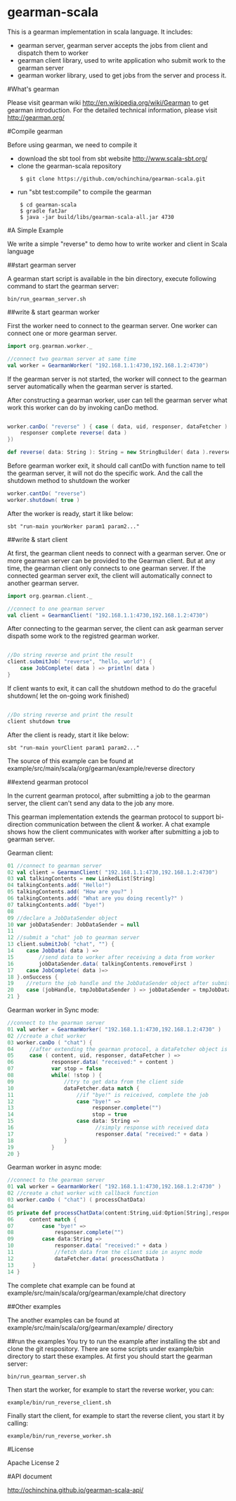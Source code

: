 gearman-scala
=============

This is a gearman implementation in scala language. It includes:

* gearman server, gearman server accepts the jobs from client and dispatch them to worker
* gearman client library, used to write application who submit work to the gearman server
* gearman worker library, used to get jobs from the server and process it.

#What's gearman


Please visit gearman wiki http://en.wikipedia.org/wiki/Gearman to get gearman introduction.
For the detailed technical information, please visit http://gearman.org/ 

#Compile gearman


Before using gearman, we need to compile it

* download the sbt tool from sbt website http://www.scala-sbt.org/
* clone the gearman-scala repository

```shell
	$ git clone https://github.com/ochinchina/gearman-scala.git
```

* run "sbt test:compile" to compile the gearman
```shell
	$ cd gearman-scala
	$ gradle fatJar
	$ java -jar build/libs/gearman-scala-all.jar 4730
```

#A Simple Example

We write a simple "reverse" to demo how to write worker and client in Scala language

##start gearman server

A gearman start script is available in the bin directory, execute following command to start the gearman server:

```shell
bin/run_gearman_server.sh
```

##write & start gearman worker

First the worker need to connect to the gearman server. One worker can connect one
or more gearman server.

```scala
import org.gearman.worker._

//connect two gearman server at same time
val worker = GearmanWorker( "192.168.1.1:4730,192.168.1.2:4730")
```

If the gearman server is not started, the worker will connect to the gearman server
automatically when the gearman server is started.

After constructing a gearman worker, user can tell the gearman server what work this
worker can do by invoking canDo method.
  
```scala

worker.canDo( "reverse" ) { case ( data, uid, responser, dataFetcher ) =>
	responser complete reverse( data )
})

def reverse( data: String ): String = new StringBuilder( data ).reverse.toString
```

Before gearman worker exit, it should call cantDo with function name to tell the
gearman server, it will not do the specific work. And the call the shutdown method
to shutdown the worker

```scala
worker.cantDo( "reverse")
worker.shutdown( true )
```

After the worker is ready, start it like below:

```shell
sbt "run-main yourWorker param1 param2..."
```

##write & start client

At first, the gearman client needs to connect with a gearman server. One or more
gearman server can be provided to the Gearman client. But at any time, the gearman
client only connects to one gearman server. If the connected gearman server exit,
the client will automatically connect to another gearman server.

```scala
import org.gearman.client._

//connect to one gearman server
val client = GearmanClient( "192.168.1.1:4730,192.168.1.2:4730")

```

After connecting to the gearman server, the client can ask gearman server dispath
some work to the registred gearman worker.

```scala

//Do string reverse and print the result
client.submitJob( "reverse", "hello, world") {
	case JobComplete( data ) => println( data )
}
```

If client wants to exit, it can call the shutdown method to do the graceful shutdown( let
the on-going work finished)

```scala

//Do string reverse and print the result
client shutdown true
```

After the client is ready, start it like below:

```shell
sbt "run-main yourClient param1 param2..."
```
The source of this example can be found at example/src/main/scala/org/gearman/example/reverse directory

##extend gearman protocol

In the current gearman protocol, after submitting a job to the gearman server, the client can't send any data to the job any more. 

This gearman implementation extends the gearman protocol to support bi-direction communication between the client & worker. A chat example shows how the client communicates with worker after submitting a job to gearman server.

Gearman client:
```scala
01 //connect to gearman server
02 val client = GearmanClient( "192.168.1.1:4730,192.168.1.2:4730")
03 val talkingContents = new LinkedList[String]
04 talkingContents.add( "Hello!")
05 talkingContents.add( "How are you?" )
06 talkingContents.add( "What are you doing recently?" )
07 talkingContents.add( "bye!")
08
09 //declare a JobDataSender object
10 var jobDataSender: JobDataSender = null
11
12 //submit a "chat" job to gearman server
13 client.submitJob( "chat", "") {
14    case JobData( data ) =>
15        //send data to worker after receiving a data from worker
16        jobDataSender.data( talkingContents.removeFirst )
17    case JobComplete( data )=>
18 }.onSuccess {
19    //return the job handle and the JobDataSender object after submitting job to gearman server, save the jobDataSender 
20    case (jobHandle, tmpJobDataSender ) => jobDataSender = tmpJobDataSender
21 }
```

Gearman worker in Sync mode:

```scala
//connect to the gearman server
01 val worker = GearmanWorker( "192.168.1.1:4730,192.168.1.2:4730" )
02 //create a chat worker
03 worker.canDo ( "chat") {
04     //after extending the gearman protocol, a dataFetcher object is available to get data from client
05     case ( content, uid, responser, dataFetcher ) =>
06            responser.data( "received:" + content )
07            var stop = false
08            while( !stop ) {
09                //try to get data from the client side
10                dataFetcher.data match {
11                    //if "bye!" is reiceived, complete the job
12                    case "bye!" =>
13                         responser.complete("")
14                         stop = true
15                    case data: String =>
16                          //simply response with received data
17                          responser.data( "received:" + data )
18                }
19            }
20 }

```

Gearman worker in async mode:
```scala
//connect to the gearman server
01 val worker = GearmanWorker( "192.168.1.1:4730,192.168.1.2:4730" )
02 //create a chat worker with callback function
03 worker.canDo ( "chat") ( processChatData) 
04
05 private def processChatData(content:String,uid:Option[String],responser:JobResponser,dataFetcher:JobDataFetcher){
06     content match {
07         case "bye!" =>
08             responser.complete("")
09         case data:String =>
10             responser.data( "received:" + data )
11             //fetch data from the client side in async mode
12             dataFetcher.data( processChatData )
13      }
14 }

```
The complete chat example can be found at example/src/main/scala/org/gearman/example/chat directory

##Other examples

The another examples can be found at  example/src/main/scala/org/gearman/example/ directory

##run the examples
 You try to run the example after installing the sbt and clone the git respository. There are some scripts under example/bin directory to start these examples.
 At first you should start the gearman server:
 
 ```shell
 bin/run_gearman_server.sh
 ```
 
 Then start the worker, for example to start the reverse worker, you can:
 
 ```shell
 example/bin/run_reverse_client.sh
 ```
 
 Finally start the client, for example to start the reverse client, you start it by calling:
 
 ```shell
 example/bin/run_reverse_worker.sh
 ```

#License

Apache License 2

#API document

http://ochinchina.github.io/gearman-scala-api/
